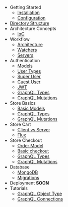 - Getting Started
  - [Installation](/docs/start/installation.md)
  - [Configuration](/docs/start/configuration.md)
- [Directory Structure](/docs/structure/index.md)
- Architecture Concepts
  - [IoC](/docs/architecutre/ioc.md)
- Workflow
  - [Architecture](/docs/workflow/architecture.md)
  - [Watchers](/docs/workflow/watchers.md)
  - [Servers](/docs/workflow/servers.md)
- Authentication
  - [Models](/docs/auth/models.md)
  - [User Types](/docs/auth/user-types.md)
  - [Super User](/docs/auth/super-user.md)
  - [Guest User](/docs/auth/guest-user.md)
  - [JWT](/docs/auth/jwt.md)
  - [GraphQL Types](/docs/authentication/grahpql-types.md)
  - [GraphQL Mutations](/docs/authentication/grahpql-mutations.md)
- Store Basics
  - [Basic Models](/docs/store/models.md)
  - [GraphQL Types](/docs/store/grahpql-types.md)
  - [GraphQL Mutations](/docs/store/grahpql-mutations.md)
- Store Cart
  - [Client vs Server](/docs/cart/client-server.md)
  - [Flux](/docs/cart/client-server.md)
- Store Checkout
  - [Order Model](/docs/checkout/order-model.md)
  - [Basic checkout](/docs/checkout/basic-checkout.md)
  - [GraphQL Types](/docs/checkout/grahpql-types.md)
  - [GraphQL Mutations](/docs/checkout/grahpql-mutations.md)
- Database
  - [MongoDB](/docs/database/mongodb.md)
  - [Migrations](/docs/database/migrations.md)
- Deployment **SOON**
- Tutorials
  - [GraphQL Object Type](/docs/tutorials/graphql-object-type.md)
  - [GraphQL Connections](/docs/tutorials/graphql-connections.md)

